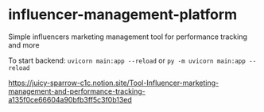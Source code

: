 # influencer-management-platform
Simple influencers marketing management tool for performance tracking and more

To start backend: 
`uvicorn main:app --reload` or `py -m uvicorn main:app --reload`


https://juicy-sparrow-c1c.notion.site/Tool-Influencer-marketing-management-and-performance-tracking-a135f0ce66604a90bfb3ff5c3f0b13ed
